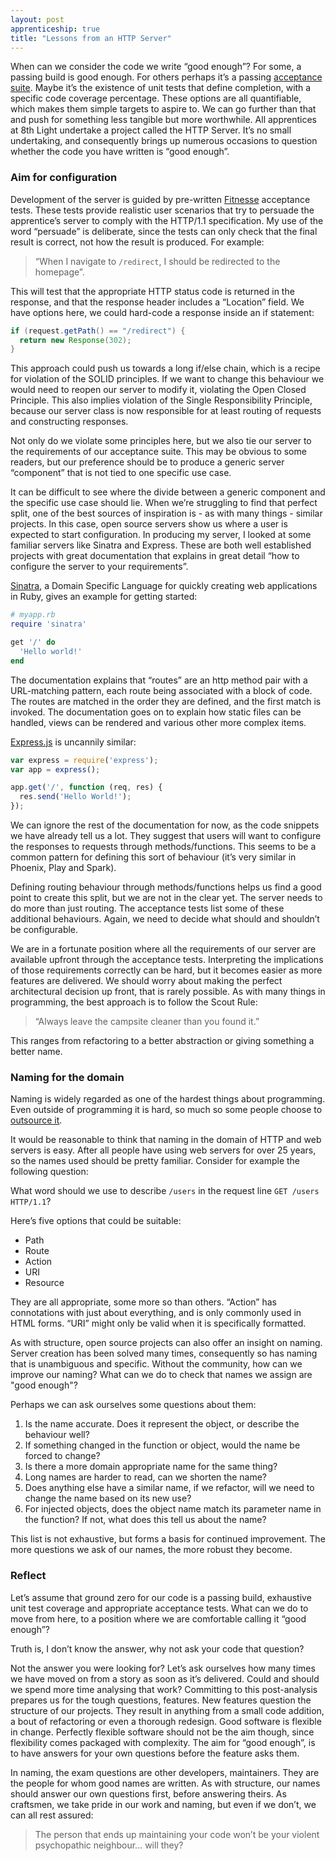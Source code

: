 ```yaml
---
layout: post
apprenticeship: true
title: "Lessons from an HTTP Server"
---
```


When can we consider the code we write “good enough”? For some, a passing build
is good enough. For others perhaps it’s a passing [acceptance
suite](https://en.wikipedia.org/wiki/Acceptance_testing). Maybe it’s the
existence of unit tests that define completion, with a specific code coverage
percentage. These options are all quantifiable, which makes them simple targets
to aspire to. We can go further than that and push for something less tangible
but more worthwhile.  All apprentices at 8th Light undertake a project called
the HTTP Server. It’s no small undertaking, and consequently brings up numerous
occasions to question whether the code you have written is “good enough”.

### **Aim for configuration**

Development of the server is guided by pre-written
[Fitnesse](http://www.fitnesse.org/) acceptance tests.  These tests provide
realistic user scenarios that try to persuade the apprentice’s server to comply
with the HTTP/1.1 specification. My use of the word “persuade” is deliberate,
since the tests can only check that the final result is correct, not how the
result is produced. For example:

>“When I navigate to `/redirect`, I should be redirected to the homepage”.

This will test that the appropriate HTTP status code is returned in the
response, and that the response header includes a “Location” field.  We have
options here, we could hard-code a response inside an if statement:

```java
if (request.getPath() == "/redirect") {
  return new Response(302);
}
```

This approach could push us towards a long if/else chain, which is a recipe for
violation of the SOLID principles. If we want to change this behaviour we would
need to reopen our server to modify it, violating the Open Closed Principle.
This also implies violation of the Single Responsibility Principle, because our
server class is now responsible for at least routing of requests and
constructing responses.

Not only do we violate some principles here, but we also tie our server to the
requirements of our acceptance suite. This may be obvious to some readers, but
our preference should be to produce a generic server “component” that is not
tied to one specific use case.

It can be difficult to see where the divide between a generic component and the
specific use case should lie. When we’re struggling to find that perfect split,
one of the best sources of inspiration is - as with many things - similar
projects.  In this case, open source servers show us where a user is expected
to start configuration. In producing my server, I looked at some familiar
servers like Sinatra and Express. These are both well established projects with
great documentation that explains in great detail “how to configure the server
to your requirements”.

[Sinatra](http://www.sinatrarb.com/), a Domain Specific Language for quickly
creating web applications in Ruby, gives an example for getting started:

```ruby
# myapp.rb
require 'sinatra'

get '/' do
  'Hello world!'
end
```

The documentation explains that “routes” are an http method pair with
a URL-matching pattern, each route being associated with a block of code. The
routes are matched in the order they are defined, and the first match is
invoked. The documentation goes on to explain how static files can be handled,
views can be rendered and various other more complex items.

[Express.js](https://expressjs.com/) is uncannily similar:

```javascript
var express = require('express');
var app = express();

app.get('/', function (req, res) {
  res.send('Hello World!');
});
```

We can ignore the rest of the documentation for now, as the code snippets
we have already tell us a lot. They suggest that users will want to configure
the responses to requests through methods/functions. This seems to be a common
pattern for defining this sort of behaviour (it’s very similar in Phoenix, Play
and Spark).

Defining routing behaviour through methods/functions helps us find a good
point to create this split, but we are not in the clear yet. The server needs
to do more than just routing. The acceptance tests list some of these
additional behaviours. Again, we need to decide what should and shouldn’t be
configurable.

We are in a fortunate position where all the requirements of our server are
available upfront through the acceptance tests. Interpreting the implications
of those requirements correctly can be hard, but it becomes easier as more
features are delivered. We should worry about making the perfect architectural
decision up front, that is rarely possible. As with many things in programming,
the best approach is to follow the Scout Rule:

> “Always leave the campsite cleaner than you found it.”

This ranges from refactoring to a better abstraction or giving something
a better name.

### **Naming for the domain**

Naming is widely regarded as one of the hardest things about programming.
Even outside of programming it is hard, so much so some people choose to [outsource
it](http://www.bbc.co.uk/newsbeat/article/37255033/a-16-year-old-british-girl-earns-48000-helping-chinese-people-name-their-babies).

It would be reasonable to think that naming in the domain of HTTP and web
servers is easy. After all people have using web servers for over 25 years, so
the names used should be pretty familiar. Consider for example the following
question:

What word should we use to describe `/users` in the request line `GET /users HTTP/1.1`?

Here’s five options that could be suitable:

- Path
- Route
- Action
- URI
- Resource

They are all appropriate, some more so than others. “Action” has connotations
with just about everything, and is only commonly used in HTML forms. “URI”
might only be valid when it is specifically formatted.

As with structure, open source projects can also offer an insight on naming.
Server creation has been solved many times, consequently so has naming that is
unambiguous and specific. Without the community, how can we improve our naming?
What can we do to check that names we assign are "good enough"?

Perhaps we can ask ourselves some questions about them:

1. Is the name accurate. Does it represent the object, or describe the behaviour
well?
2. If something changed in the function or object, would the name be forced
to change?
3. Is there a more domain appropriate name for the same thing?
4. Long names are harder to read, can we shorten the name?
5. Does anything else have
a similar name, if we refactor, will we need to change the name based on its
new use?
6. For injected objects, does the object name match its parameter name
in the function? If not, what does this tell us about the name?

This list is not exhaustive, but forms a basis for continued improvement. The
more questions we ask of our names, the more robust they become.

### **Reflect**

Let’s assume that ground zero for our code is a passing build, exhaustive unit
test coverage and appropriate acceptance tests. What can we do to move from
here, to a position where we are comfortable calling it “good enough”?

Truth is, I don’t know the answer, why not ask your code that question?

Not the answer you were looking for? Let’s ask ourselves how many times we have
moved on from a story as soon as it’s delivered. Could and should we spend more
time analysing that work? Committing to this post-analysis prepares us for the
tough questions, features. New features question the structure of our projects.
They result in anything from a small code addition, a bout of refactoring or
even a thorough redesign. Good software is flexible in change. Perfectly
flexible software should not be the aim though, since flexibility comes
packaged with complexity. The aim for “good enough”, is to have answers for
your own questions before the feature asks them.

In naming, the exam questions are other developers, maintainers. They are the
people for whom good names are written. As with structure, our names should
answer our own questions first, before answering theirs. As craftsmen, we take
pride in our work and naming, but even if we don’t, we can all rest assured:

> The person that ends up maintaining your code won’t be your violent
> psychopathic neighbour… will they?
